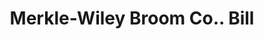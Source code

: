---
doi: 10.7916/D8JQ2C0J
date_other: '1902'
date_other_textual: '1902'
form: printed ephemera
genre:
- Invoices
name:
- Merkle-Wiley Broom Co.
object_in_context_url: https://biggert.cul.columbia.edu/items/view/ave_biggert_00264
subject_hierarchical_geographic:
- Paris, Illinois, United States
subject_name:
- Merkle-Wiley Broom Co.
title: Merkle-Wiley Broom Co.. Bill
sort_title: Merkle-Wiley Broom Co.. Bill
call_number: ave_biggert_00264
coordinates:
- 39.611111111111114,-87.69611111111111
pid: ave_biggert_00264
identifiers: ave_biggert_00264
permalink: /biggert/ave_biggert_00264/
layout: iiif-image-page
---